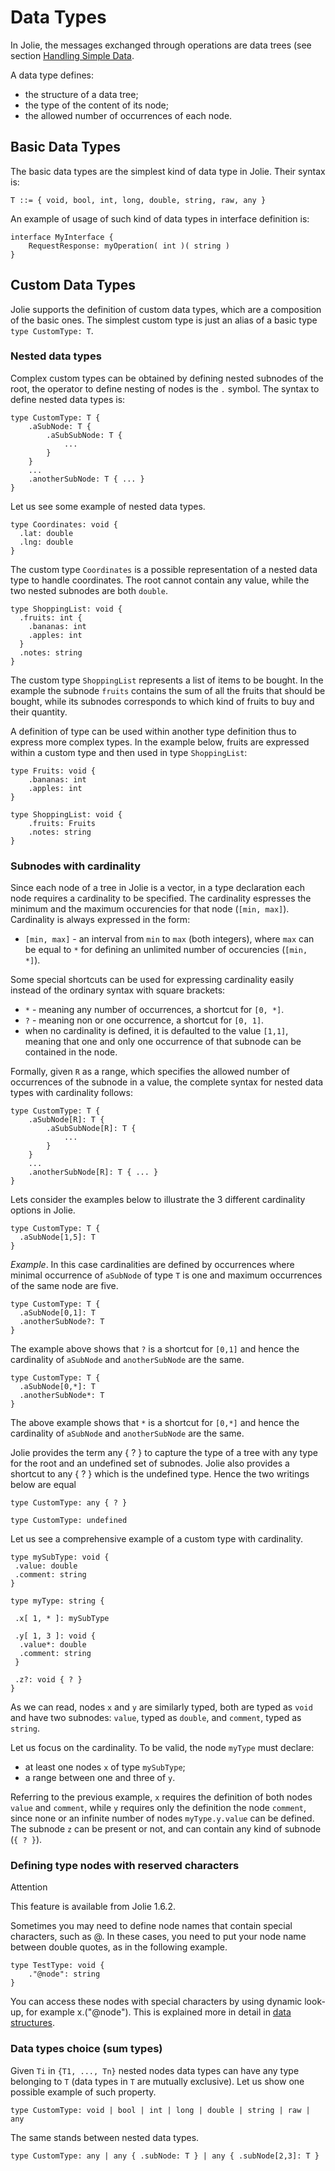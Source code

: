 # Data Types

In Jolie, the messages exchanged through operations are data trees \(see section [Handling Simple Data](https://jolielang.gitbook.io/docs/basics/handling_simple_data).

A data type defines:

* the structure of a data tree;
* the type of the content of its node;
* the allowed number of occurrences of each node.

## Basic Data Types

The basic data types are the simplest kind of data type in Jolie. Their syntax is:

```text
T ::= { void, bool, int, long, double, string, raw, any }
```

An example of usage of such kind of data types in interface definition is:

```text
interface MyInterface {
    RequestResponse: myOperation( int )( string )
}
```

## Custom Data Types

Jolie supports the definition of custom data types, which are a composition of the basic ones. The simplest custom type is just an alias of a basic type `type CustomType: T`.

### Nested data types

Complex custom types can be obtained by defining nested subnodes of the root, the operator to define nesting of nodes is the `.` symbol. The syntax to define nested data types is:

```text
type CustomType: T {
    .aSubNode: T {
        .aSubSubNode: T {
            ...
        }
    }
    ...
    .anotherSubNode: T { ... }
}
```

Let us see some example of nested data types.

```text
type Coordinates: void {
  .lat: double
  .lng: double
}
```

The custom type `Coordinates` is a possible representation of a nested data type to handle coordinates. The root cannot contain any value, while the two nested subnodes are both `double`.

```text
type ShoppingList: void {
  .fruits: int {
    .bananas: int
    .apples: int
  }
  .notes: string
}
```

The custom type `ShoppingList` represents a list of items to be bought. In the example the subnode `fruits` contains the sum of all the fruits that should be bought, while its subnodes corresponds to which kind of fruits to buy and their quantity.

A definition of type can be used within another type definition thus to express more complex types. In the example below, fruits are expressed within a custom type and then used in type `ShoppingList`:

```text
type Fruits: void {
    .bananas: int
    .apples: int
}

type ShoppingList: void {
    .fruits: Fruits
    .notes: string
}
```


### Subnodes with cardinality
Since each node of a tree in Jolie is a vector, in a type declaration each node requires a cardinality to be specified. The cardinality espresses the minimum and the maximum occurencies for that node (`[min, max]`). Cardinality is always expressed in the form:
* `[min, max]` - an interval from `min` to `max` \(both integers\), where `max` can be equal to `*` for defining an unlimited number of occurencies (`[min, *]`).

Some special shortcuts can be used for expressing cardinality easily instead of the ordinary syntax with square brackets:
* `*` - meaning any number of occurrences, a shortcut for `[0, *]`.
* `?` - meaning non or one occurrence, a shortcut for `[0, 1]`.
* when no cardinality is defined, it is defaulted to the value `[1,1]`, meaning that one and only one occurrence of that subnode can be contained in the node.

Formally, given `R` as a range, which specifies the allowed number of occurrences of the subnode in a value, the complete syntax for nested data types with cardinality follows:

```text
type CustomType: T {
    .aSubNode[R]: T {
        .aSubSubNode[R]: T {
            ...
        }
    }
    ...
    .anotherSubNode[R]: T { ... }
}
```

Lets consider the examples below to illustrate the 3 different cardinality options in Jolie.

```text
type CustomType: T {
  .aSubNode[1,5]: T
}
```

*Example*. In this case cardinalities are defined by occurrences where minimal occurrence of `aSubNode` of type `T` is one and maximum occurrences of the same node are five.

```text
type CustomType: T {
  .aSubNode[0,1]: T
  .anotherSubNode?: T
}
```

The example above shows that `?` is a shortcut for `[0,1]` and hence the cardinality of `aSubNode` and `anotherSubNode` are the same.

```text
type CustomType: T {
  .aSubNode[0,*]: T
  .anotherSubNode*: T
}
```

The above example shows that `*` is a shortcut for `[0,*]` and hence the cardinality of `aSubNode` and `anotherSubNode` are the same.

Jolie provides the term any { ? } to capture the type of a tree with any type for the root and an undefined set of subnodes. Jolie also provides a shortcut to any { ? } which is the undefined type. Hence the two writings below are equal

```text
type CustomType: any { ? }
```

```text
type CustomType: undefined
```

Let us see a comprehensive example of a custom type with cardinality.

```text
type mySubType: void {
 .value: double
 .comment: string
}

type myType: string {

 .x[ 1, * ]: mySubType

 .y[ 1, 3 ]: void {
  .value*: double
  .comment: string
 }

 .z?: void { ? }
}
```

As we can read, nodes `x` and `y` are similarly typed, both are typed as `void` and have two subnodes: `value`, typed as `double`, and `comment`, typed as `string`.

Let us focus on the cardinality. To be valid, the node `myType` must declare:

* at least one nodes `x` of type `mySubType`;
* a range between one and three of `y`.

Referring to the previous example, `x` requires the definition of both nodes `value` and `comment`, while `y` requires only the definition the node `comment`, since none or an infinite number of nodes `myType.y.value` can be defined. The subnode `z` can be present or not, and can contain any kind of subnode \(`{ ? }`\).

### Defining type nodes with reserved characters

Attention

This feature is available from Jolie 1.6.2.

Sometimes you may need to define node names that contain special characters, such as @. In these cases, you need to put your node name between double quotes, as in the following example.

```text
type TestType: void {
    ."@node": string
}
```

You can access these nodes with special characters by using dynamic look-up, for example x.\("@node"\). This is explained more in detail in [data structures](https://jolielang.gitbook.io/docs/basic/data_structures).

### Data types choice \(sum types\)

Given `Ti` in `{T1, ..., Tn}` nested nodes data types can have any type belonging to `T` \(data types in `T` are mutually exclusive\). Let us show one possible example of such property.

```text
type CustomType: void | bool | int | long | double | string | raw | any
```

The same stands between nested data types.

```text
type CustomType: any | any { .subNode: T } | any { .subNode[2,3]: T }
```

